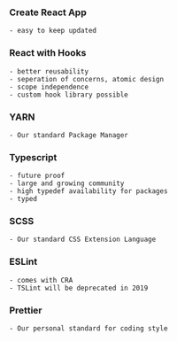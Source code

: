 ### Create React App
    - easy to keep updated
### React with Hooks
    - better reusability
    - seperation of concerns, atomic design
    - scope independence
    - custom hook library possible
### YARN
    - Our standard Package Manager
### Typescript
    - future proof
    - large and growing community
    - high typedef availability for packages
    - typed
### SCSS
    - Our standard CSS Extension Language
### ESLint
    - comes with CRA
    - TSLint will be deprecated in 2019
### Prettier
    - Our personal standard for coding style
